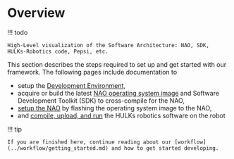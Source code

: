 # Overview

!!! todo

    High-Level visualization of the Software Architecture: NAO, SDK, HULKs-Robotics code, Pepsi, etc.

This section describes the steps required to set up and get started with our framework.
The following pages include documentation to

-   setup the [Development Environment](./development_environment.md),
-   acquire or build the latest [NAO operating system image](./nao_image_and_sdk.md) and Software Development Toolkit (SDK) to cross-compile for the NAO,
-   [setup the NAO](./nao_setup.md) by flashing the operating system image to the NAO,
-   and [compile, upload, and run](./upload.md) the HULKs robotics software on the robot

!!! tip

    If you are finished here, continue reading about our [workflow](../workflow/getting_started.md) and how to get started developing.
